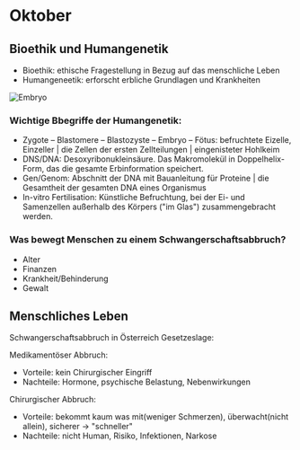 # Oktober

## Bioethik und Humangenetik
* Bioethik: ethische Fragestellung in Bezug auf das menschliche Leben
* Humangeneetik: erforscht erbliche Grundlagen und Krankheiten

![Embryo](1_Fötus.jpg)

### Wichtige Bbegriffe der Humangenetik:

* Zygote – Blastomere – Blastozyste – Embryo – Fötus: befruchtete Eizelle, Einzeller | die Zellen der ersten Zellteilungen | eingenisteter Hohlkeim
* DNS/DNA: Desoxyribonukleinsäure. Das Makromolekül in Doppelhelix-Form, das die gesamte Erbinformation speichert.
* Gen/Genom: Abschnitt der DNA mit Bauanleitung für Proteine | die Gesamtheit der gesamten DNA eines Organismus
* In-vitro Fertilisation: Künstliche Befruchtung, bei der Ei- und Samenzellen außerhalb des Körpers ("im Glas") zusammengebracht werden.

### Was bewegt Menschen zu einem Schwangerschaftsabbruch?

* Alter
* Finanzen
* Krankheit/Behinderung
* Gewalt

## Menschliches Leben

Schwangerschaftsabbruch in Österreich
Gesetzeslage: 

Medikamentöser Abbruch:
* Vorteile: kein Chirurgischer Eingriff
* Nachteile: Hormone, psychische Belastung, Nebenwirkungen

Chirurgischer Abbruch:
* Vorteile: bekommt kaum was mit(weniger Schmerzen), überwacht(nicht allein), sicherer -> "schneller" 
* Nachteile: nicht Human, Risiko, Infektionen, Narkose


